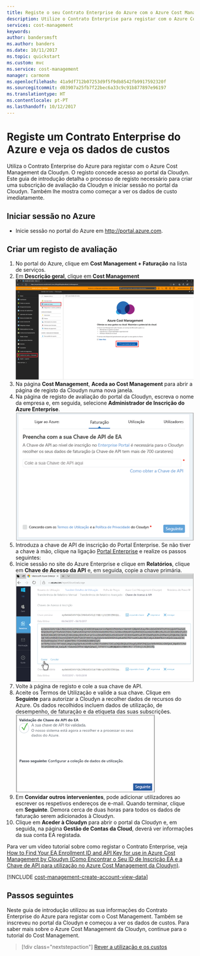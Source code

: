 ```yaml
---
title: Registe o seu Contrato Enterprise do Azure com o Azure Cost Management | Microsoft Docs
description: Utilize o Contrato Enterprise para registar com o Azure Cost Management da Cloudyn.
services: cost-management
keywords: 
author: bandersmsft
ms.author: banders
ms.date: 10/11/2017
ms.topic: quickstart
ms.custom: mvc
ms.service: cost-management
manager: carmonm
ms.openlocfilehash: 41a9df712b07253d9f5f9db8542fb9917592320f
ms.sourcegitcommit: d03907a25fb7f22bec6a33c9c91b877897e96197
ms.translationtype: HT
ms.contentlocale: pt-PT
ms.lasthandoff: 10/12/2017
---
```

# <a name="register-an-azure-enterprise-agreement-and-view-cost-data"></a>Registe um Contrato Enterprise do Azure e veja os dados de custos

Utiliza o Contrato Enterprise do Azure para registar com o Azure Cost Management da Cloudyn. O registo concede acesso ao portal da Cloudyn. Este guia de introdução detalha o processo de registo necessário para criar uma subscrição de avaliação da Cloudyn e iniciar sessão no portal da Cloudyn. Também lhe mostra como começar a ver os dados de custo imediatamente.

## <a name="log-in-to-azure"></a>Iniciar sessão no Azure

- Inicie sessão no portal do Azure em http://portal.azure.com.

## <a name="create-a-trial-registration"></a>Criar um registo de avaliação

1. No portal do Azure, clique em **Cost Management + Faturação** na lista de serviços.
2. Em **Descrição geral**, clique em **Cost Management**  
    ![Página do Cost Management](./media/quick-register-ea/cost-mgt-billing-service.png)
3. Na página **Cost Management**, **Aceda ao Cost Management** para abrir a página de registo da Cloudyn numa nova janela.
4. Na página de registo de avaliação do portal da Cloudyn, escreva o nome da empresa e, em seguida, selecione **Administrador de Inscrição do Azure Enterprise**.  
    ![registo de avaliação](./media/quick-register-ea/trial-reg.png)
5. Introduza a chave de API de inscrição do Portal Enterprise. Se não tiver a chave à mão, clique na ligação [Portal Enterprise](https://ea.azure.com) e realize os passos seguintes:
  1. Inicie sessão no site do Azure Enterprise e clique em **Relatórios**, clique em **Chave de Acesso da API** e, em seguida, copie a chave primária.  
    ![Chave de API EA](./media/quick-register-ea/ea-key.png)
  3. Volte à página de registo e cole a sua chave de API.
6. Aceite os Termos de Utilização e valide a sua chave. Clique em **Seguinte** para autorizar a Cloudyn a recolher dados de recursos do Azure. Os dados recolhidos incluem dados de utilização, de desempenho, de faturação e da etiqueta das suas subscrições.  
    ![validação da chave](./media/quick-register-ea/ea-key-validated.png)
7. Em **Convidar outros intervenientes**, pode adicionar utilizadores ao escrever os respetivos endereços de e-mail. Quando terminar, clique em **Seguinte**. Demora cerca de duas horas para todos os dados de faturação serem adicionados à Cloudyn.
8. Clique em **Aceder à Cloudyn** para abrir o portal da Cloudyn e, em seguida, na página **Gestão de Contas da Cloud**, deverá ver informações da sua conta EA registada.

Para ver um vídeo tutorial sobre como registar o Contrato Enterprise, veja [How to Find Your EA Enrollment ID and API Key for use in Azure Cost Management by Cloudyn (Como Encontrar o Seu ID de Inscrição EA e a Chave de API para utilização no Azure Cost Management da Cloudyn)](https://youtu.be/u_phLs_udig).

[!INCLUDE [cost-management-create-account-view-data](../../includes/cost-management-create-account-view-data.md)]

## <a name="next-steps"></a>Passos seguintes

Neste guia de introdução utilizou as sua informações do Contrato Enterprise do Azure para registar com o Cost Management. Também se inscreveu no portal da Cloudyn e começou a ver os dados de custos. Para saber mais sobre o Azure Cost Management da Cloudyn, continue para o tutorial do Cost Management.

> [!div class="nextstepaction"]
> [Rever a utilização e os custos](./tutorial-review-usage.md)
